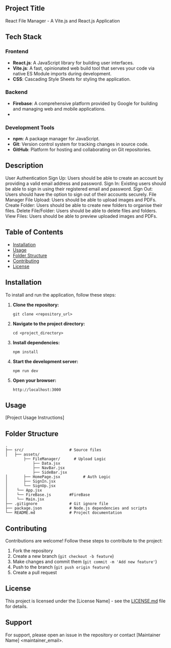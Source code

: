 ## Project Title

React File Manager - A Vite.js and React.js Application

## Tech Stack

### Frontend

- **React.js**: A JavaScript library for building user interfaces.
- **Vite.js**: A fast, opinionated web build tool that serves your code via native ES Module imports during development.
- **CSS**: Cascading Style Sheets for styling the application.

### Backend

- **Firebase**: A comprehensive platform provided by Google for building and managing web and mobile applications.
- 
### Development Tools

- **npm**: A package manager for JavaScript.
- **Git**: Version control system for tracking changes in source code.
- **GitHub**: Platform for hosting and collaborating on Git repositories.

## Description

User Authentication
Sign Up: Users should be able to create an account by providing a valid email address and password.
Sign In: Existing users should be able to sign in using their registered email and password.
Sign Out: Users should have the option to sign out of their accounts securely.
File Manager
File Upload: Users should be able to upload images and PDFs.
Create Folder: Users should be able to create new folders to organise their files.
Delete File/Folder: Users should be able to delete files and folders.
View Files: Users should be able to preview uploaded images and PDFs.

## Table of Contents

- [Installation](#installation)
- [Usage](#usage)
- [Folder Structure](#folder-structure)
- [Contributing](#contributing)
- [License](#license)

## Installation

To install and run the application, follow these steps:

1. **Clone the repository:**

   ```
   git clone <repository_url>
   ```

2. **Navigate to the project directory:**

   ```
   cd <project_directory>
   ```

3. **Install dependencies:**

   ```
   npm install
   ```

4. **Start the development server:**

   ```
   npm run dev
   ```

5. **Open your browser:**

   ```
   http://localhost:3000
   ```

## Usage

[Project Usage Instructions]

## Folder Structure

```
.
├── src/                    # Source files
│   ├── assets/
        ├── FileManager/      # Upload Logic
            ├── Data.jsx
            ├── NavBar.jsx
            ├── SideBar.jsx         
│       ├── HomePage.jsx          # Auth Logic
│       ├── SignIn.jsx             
│       └── SignUp.jsx           
│    └── App.jsx
│    └── FireBase.js        #FireBase
│    └── Main.jsx
├── .gitignore              # Git ignore file
├── package.json            # Node.js dependencies and scripts
└── README.md               # Project documentation
```

## Contributing

Contributions are welcome! Follow these steps to contribute to the project:

1. Fork the repository
2. Create a new branch (`git checkout -b feature`)
3. Make changes and commit them (`git commit -m 'Add new feature'`)
4. Push to the branch (`git push origin feature`)
5. Create a pull request

## License

This project is licensed under the [License Name] - see the [LICENSE.md](LICENSE.md) file for details.

## Support

For support, please open an issue in the repository or contact [Maintainer Name] <maintainer_email>.
